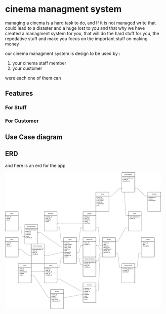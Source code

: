 # cinema managment system

managing a cinema is a hard task to do, and If it is not managed write that could lead to a disaster and a huge lost to you
and that why we have created a managment system for you, that will do the hard stuff for you, the repedative stuff and make you focus on the important stuff on making money

our cinema managment system is design to be used by :

1. your cinema staff member
2. your customer

were each one of them can

## Features

### For Stuff

### For Customer

## Use Case diagram

## ERD

and here is an erd for the app

![usecase Diagram](./extra/ERD.png)
